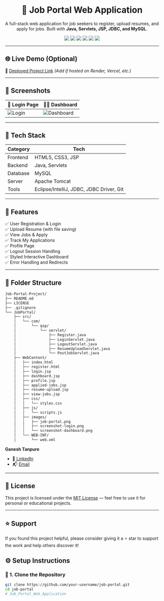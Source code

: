 <h1 align="center">💼 Job Portal Web Application</h1>

<p align="center">
  A full-stack web application for job seekers to register, upload resumes, and apply for jobs. Built with <strong>Java, Servlets, JSP, JDBC, and MySQL</strong>.
</p>

<p align="center">
  <img src="https://img.shields.io/badge/Java-ED8B00?style=for-the-badge&logo=java&logoColor=white" />
   <img src="https://img.shields.io/badge/HTML5-E34F26?style=for-the-badge&logo=html5&logoColor=white" />
  <img src="https://img.shields.io/badge/CSS3-1572B6?style=for-the-badge&logo=css3&logoColor=white" />
  <img src="https://img.shields.io/badge/Servlets-3C873A?style=for-the-badge&logo=java&logoColor=white" />
  <img src="https://img.shields.io/badge/MySQL-00758F?style=for-the-badge&logo=mysql&logoColor=white" />
  <img src="https://img.shields.io/badge/Apache%20Tomcat-F8DC75?style=for-the-badge&logo=apachetomcat&logoColor=black" />
</p>

---

## 🌐 Live Demo (Optional)

🚀 [Deployed Project Link](#) *(Add if hosted on Render, Vercel, etc.)*

---

## 📸 Screenshots

| 👤 Login Page | 🧑‍💻 Dashboard |
|--------------|---------------|
| ![Login](images/screenshot-login.png) | ![Dashboard](images/screenshot-dashboard.png) |

---

## 🧰 Tech Stack

| Category | Tech |
|---------|------|
| Frontend | HTML5, CSS3, JSP |
| Backend | Java, Servlets |
| Database | MySQL |
| Server | Apache Tomcat |
| Tools | Eclipse/IntelliJ, JDBC, JDBC Driver, Git |

---

## 🎯 Features

✅ User Registration & Login  
✅ Upload Resume (with file saving)  
✅ View Jobs & Apply  
✅ Track My Applications  
✅ Profile Page  
✅ Logout Session Handling  
✅ Styled Interactive Dashboard  
✅ Error Handling and Redirects

---

## 📁 Folder Structure
```bash
Job-Portal-Project/
├── README.md
├── LICENSE
├── .gitignore
└── JobPortal/
    ├── src/
    │   └── com/
    │       └── qsp/
    │           └── servlet/
    │               ├── Register.java
    │               ├── LoginServlet.java
    │               ├── LogoutServlet.java
    │               ├── ResumeUploadServlet.java
    │               └── PostJobServlet.java
    ├── WebContent/
    │   ├── index.html
    │   ├── register.html
    │   ├── login.jsp
    │   ├── dashboard.jsp
    │   ├── profile.jsp
    │   ├── applied-jobs.jsp
    │   ├── resume-upload.jsp
    │   ├── view-jobs.jsp
    │   ├── css/
    │   │   └── styles.css
    │   ├── js/
    │   │   └── scripts.js
    │   ├── images/
    │   │   ├── job-portal.png
    │   │   ├── screenshot-login.png
    │   │   └── screenshot-dashboard.png
    │   └── WEB-INF/
    │       └── web.xml
```



**Ganesh Tanpure**

- 🔗 [LinkedIn](https://www.linkedin.com/in/ganesh-tanpure)
- 📬 [Email](ganeshtanpure99@gmail.com)

---

## 📄 License

This project is licensed under the [MIT License](LICENSE) — feel free to use it for personal or educational projects.

---

## ⭐ Support

If you found this project helpful, please consider giving it a ⭐ star to support the work and help others discover it!


## ⚙️ Setup Instructions

### 📁 1. Clone the Repository

```bash
git clone https://github.com/your-username/job-portal.git
cd job-portal
# Job_Portal_Web_Application
